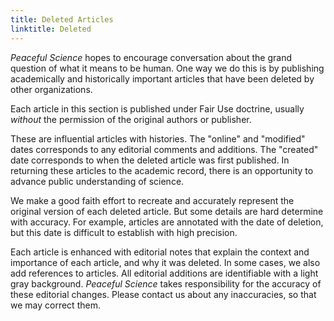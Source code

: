 ```yaml
---
title: Deleted Articles
linktitle: Deleted
---
```


*Peaceful Science* hopes to encourage conversation about the grand question of what it means to be human. One way we do this is by publishing academically and historically important articles that have been deleted by other organizations. 

Each article in this section is published under Fair Use doctrine, usually *without* the permission of the original authors or publisher. 

These are influential articles with histories. The "online" and "modified" dates corresponds to any editorial comments and additions. The "created" date  corresponds to when the deleted article was first published. In returning these articles to the academic record, there is an opportunity to advance public understanding of science. 

We make a good faith effort to recreate and accurately represent the original version of each deleted article. But some details are hard determine with accuracy. For example, articles are annotated with the date of deletion, but this date is difficult to establish with high precision. 

Each article is enhanced with editorial notes that explain the context and importance of each article, and why it was deleted.  In some cases, we also add references to articles.
All editorial additions are identifiable with a light gray background.  *Peaceful Science* takes responsibility for the accuracy of these editorial changes. Please contact us about any inaccuracies, so that we may correct them.
